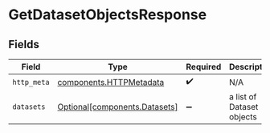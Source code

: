 # GetDatasetObjectsResponse


## Fields

| Field                                                                | Type                                                                 | Required                                                             | Description                                                          |
| -------------------------------------------------------------------- | -------------------------------------------------------------------- | -------------------------------------------------------------------- | -------------------------------------------------------------------- |
| `http_meta`                                                          | [components.HTTPMetadata](../../models/components/httpmetadata.md)   | :heavy_check_mark:                                                   | N/A                                                                  |
| `datasets`                                                           | [Optional[components.Datasets]](../../models/components/datasets.md) | :heavy_minus_sign:                                                   | a list of Dataset objects                                            |